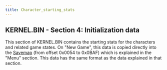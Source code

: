 ```yaml
---
title: Character_starting_stats
---
```


## KERNEL.BIN - Section 4: Initialization data

This section of KERNEL.BIN contains the starting stats for the characters and related game states. On "New Game", this data is copied directly into the [Savemap](Savemap.md) (from offset 0x0054 to 0x0BAF) which is explained in the "Menu" section. This data has the same format as the data explained in that section.
